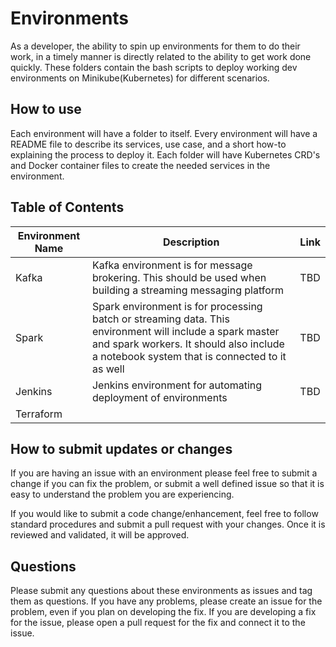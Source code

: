 # Environments
As a developer, the ability to spin up environments for them to do their work, in a timely manner is directly related to the ability to get work done quickly. These folders contain the bash scripts to deploy working dev environments on Minikube(Kubernetes) for different scenarios.

## How to use
Each environment will have a folder to itself. Every environment will have a README file to describe its services, use case, and a short how-to explaining the process to deploy it. Each folder will have Kubernetes CRD's and Docker container files to create the needed services in the environment. 

## Table of Contents

| Environment Name | Description | Link |
|------------------|-------------|------|
| Kafka            | Kafka environment is for message brokering. This should be used when building a streaming messaging platform       | TBD  |
| Spark            | Spark environment is for processing batch or streaming data. This environment will include a spark master and spark workers. It should also include a notebook system that is connected to it as well | TBD|
| Jenkins          | Jenkins environment for automating deployment of environments | TBD |
| Terraform        | 

## How to submit updates or changes

If you are having an issue with an environment please feel free to submit a change if you can fix the problem, or submit a well defined issue so that it is easy to understand the problem you are experiencing.

If you would like to submit a code change/enhancement, feel free to follow standard procedures and submit a pull request with your changes. Once it is reviewed and validated, it will be approved.

## Questions

Please submit any questions about these environments as issues and tag them as questions. If you have any problems, please create an issue for the problem, even if you plan on developing the fix. If you are developing a fix for the issue, please open a pull request for the fix and connect it to the issue.
